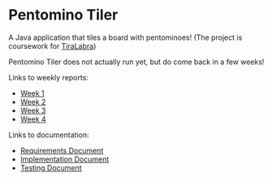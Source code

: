 # Pentomino Tiler
A Java application that tiles a board with pentominoes! (The project is coursework for [TiraLabra](https://github.com/TiraLabra/2018-1))

Pentomino Tiler does not actually run yet, but do come back in a few weeks!

Links to weekly reports:
* [Week 1](Documentation/Weekly_Report_1.md)
* [Week 2](Documentation/Weekly_Report_2.md)
* [Week 3](Documentation/Weekly_Report_3.md)
* [Week 4](Documentation/Weekly_Report_4.md)

Links to documentation:
* [Requirements Document](Documentation/Requirements_Document.md)
* [Implementation Document](Documentation/Implementation_Document.md)
* [Testing Document](Documentation/Testing_Document.md)
